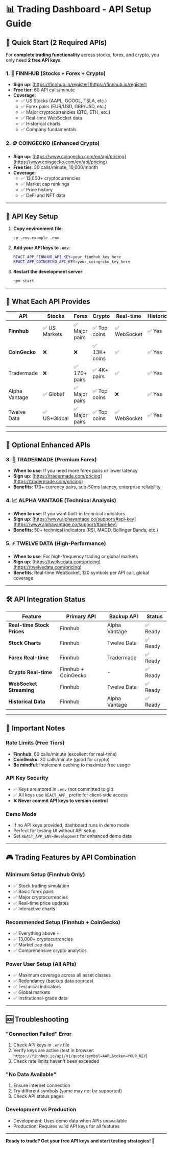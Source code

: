 # 📊 Trading Dashboard - API Setup Guide

## 🚀 Quick Start (2 Required APIs)

For **complete trading functionality** across stocks, forex, and crypto, you only need **2 free API keys**:

### 1. 🏢 **FINNHUB** (Stocks + Forex + Crypto)
- **Sign up**: [https://finnhub.io/register](https://finnhub.io/register)
- **Free tier**: 60 API calls/minute
- **Coverage**: 
  - ✅ US Stocks (AAPL, GOOGL, TSLA, etc.)
  - ✅ Forex pairs (EUR/USD, GBP/USD, etc.) 
  - ✅ Major cryptocurrencies (BTC, ETH, etc.)
  - ✅ Real-time WebSocket data
  - ✅ Historical charts
  - ✅ Company fundamentals

### 2. 🪙 **COINGECKO** (Enhanced Crypto)
- **Sign up**: [https://www.coingecko.com/en/api/pricing](https://www.coingecko.com/en/api/pricing)
- **Free tier**: 30 calls/minute, 10,000/month
- **Coverage**:
  - ✅ 13,000+ cryptocurrencies
  - ✅ Market cap rankings
  - ✅ Price history
  - ✅ DeFi and NFT data

---

## 🔑 API Key Setup

1. **Copy environment file**:
   ```bash
   cp .env.example .env
   ```

2. **Add your API keys to `.env`**:
   ```bash
   REACT_APP_FINNHUB_API_KEY=your_finnhub_key_here
   REACT_APP_COINGECKO_API_KEY=your_coingecko_key_here
   ```

3. **Restart the development server**:
   ```bash
   npm start
   ```

---

## 🎯 What Each API Provides

| API | Stocks | Forex | Crypto | Real-time | Historical | Free Tier |
|-----|--------|-------|---------|-----------|------------|-----------|
| **Finnhub** | ✅ US Markets | ✅ Major pairs | ✅ Top coins | ✅ WebSocket | ✅ Yes | 60/min |
| **CoinGecko** | ❌ | ❌ | ✅ 13K+ coins | ✅ | ✅ Yes | 30/min |
| Tradermade | ❌ | ✅ 170+ pairs | ✅ 4K+ pairs | ✅ | ✅ Yes | 1K/month |
| Alpha Vantage | ✅ Global | ✅ Major pairs | ✅ Top coins | ❌ | ✅ Yes | 25/day |
| Twelve Data | ✅ US+Global | ✅ Major pairs | ✅ Top coins | ✅ WebSocket | ✅ Yes | 8/min |

---

## 🌟 Optional Enhanced APIs

### 3. 💱 **TRADERMADE** (Premium Forex)
- **When to use**: If you need more forex pairs or lower latency
- **Sign up**: [https://tradermade.com/pricing](https://tradermade.com/pricing)
- **Benefits**: 170+ currency pairs, sub-50ms latency, enterprise reliability

### 4. 📈 **ALPHA VANTAGE** (Technical Analysis)
- **When to use**: If you want built-in technical indicators
- **Sign up**: [https://www.alphavantage.co/support/#api-key](https://www.alphavantage.co/support/#api-key)
- **Benefits**: 50+ technical indicators (RSI, MACD, Bollinger Bands, etc.)

### 5. ⚡ **TWELVE DATA** (High-Performance)
- **When to use**: For high-frequency trading or global markets
- **Sign up**: [https://twelvedata.com/pricing](https://twelvedata.com/pricing)
- **Benefits**: Real-time WebSocket, 120 symbols per API call, global coverage

---

## 🛠️ API Integration Status

| Feature | Primary API | Backup API | Status |
|---------|-------------|------------|---------|
| **Real-time Stock Prices** | Finnhub | Alpha Vantage | ✅ Ready |
| **Stock Charts** | Finnhub | Twelve Data | ✅ Ready |
| **Forex Real-time** | Finnhub | Tradermade | ✅ Ready |
| **Crypto Real-time** | Finnhub + CoinGecko | - | ✅ Ready |
| **WebSocket Streaming** | Finnhub | Twelve Data | ✅ Ready |
| **Historical Data** | Finnhub | Alpha Vantage | ✅ Ready |

---

## 🚨 Important Notes

### Rate Limits (Free Tiers)
- **Finnhub**: 60 calls/minute (excellent for real-time)
- **CoinGecko**: 30 calls/minute (good for crypto)
- **Be mindful**: Implement caching to maximize free usage

### API Key Security
- ✅ Keys are stored in `.env` (not committed to git)
- ✅ All keys use `REACT_APP_` prefix for client-side access
- ❌ **Never commit API keys to version control**

### Demo Mode
- If no API keys provided, dashboard runs in demo mode
- Perfect for testing UI without API setup
- Set `REACT_APP_ENV=development` for enhanced demo data

---

## 🎮 Trading Features by API Combination

### Minimum Setup (Finnhub Only)
- ✅ Stock trading simulation
- ✅ Basic forex pairs
- ✅ Major cryptocurrencies
- ✅ Real-time price updates
- ✅ Interactive charts

### Recommended Setup (Finnhub + CoinGecko)
- ✅ Everything above +
- ✅ 13,000+ cryptocurrencies
- ✅ Market cap data
- ✅ Comprehensive crypto analytics

### Power User Setup (All APIs)
- ✅ Maximum coverage across all asset classes
- ✅ Redundancy (backup data sources)
- ✅ Technical indicators
- ✅ Global markets
- ✅ Institutional-grade data

---

## 🆘 Troubleshooting

### "Connection Failed" Error
1. Check API keys in `.env` file
2. Verify keys are active (test in browser: `https://finnhub.io/api/v1/quote?symbol=AAPL&token=YOUR_KEY`)
3. Check rate limits haven't been exceeded

### "No Data Available"
1. Ensure internet connection
2. Try different symbols (some may not be supported)
3. Check API status pages

### Development vs Production
- Development: Uses demo data when APIs unavailable
- Production: Requires valid API keys for all features

---

**Ready to trade? Get your free API keys and start testing strategies! 🚀**